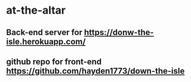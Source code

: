 # at-the-altar

## Back-end server for https://donw-the-isle.herokuapp.com/


## github repo for front-end https://github.com/hayden1773/down-the-isle
